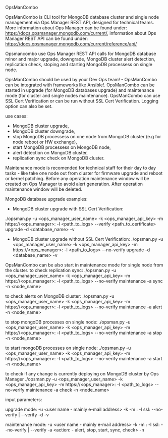 OpsManCombo


OpsManCombo is CLI tool for MongoDB database cluster and  single node management  via Ops Manager REST API,
designed for technical teams. More information about Ops Manager can be found under:
https://docs.opsmanager.mongodb.com/current/, information about Ops Manager REST API can be found under:
https://docs.opsmanager.mongodb.com/current/reference/api/

Opsmancombo use Ops Manager REST API calls for MongoDB database minor and major upgrade, downgrade, MongoDB cluster alert detection, replication check, stoping and starting MongoDB processess on single node. 

OpsManCombo should be used by your Dev Ops team! - OpsManCombo can be integrated with frameworks like Ansible!.
OpsManCombo can be started in upgrade (for MongoDB databases upgrade) and maintenance mode (for cluster and single nodes maintenance).
OpsManCombo can use SSL Cert Verification or can be run without SSL Cert Verification. Logging option can also be set.

use cases:
- MongoDB cluster upgrade,
- MongoDB cluster downgrade,
- stop MongoDB processess on one node from MongoDB cluster (e.g for node reboot or HW exchange),
- start MongoDB processess on MongoDB node,
- alert detection on MongoDB cluster,
- replication sync check on MongoDB cluster.

Maintenance mode is recomended for technical staff for their day to day tasks - like take one node out from cluster for
firmware  upgrade and reboot or kernel patching. Before any operation maintenance window will be created on Ops Manager to avoid alert generation. After operation maintenance window will be deleted.



MongoDB database upgrade examples:
 - MongoDB cluster upgrade with SSL Cert Verification:

./opsman.py -u <ops_manager_user_name> -k <ops_manager_api_key> -m https://<ops_manager>:<port> 
 -l <path_to_logs> --verify <path_to_certificate> upgrade 
 -d <database_name> -v <desired MongoDB version> 


 - MongoDB cluster upgrade without SSL Cert Verification:
./opsman.py -u <ops_manager_user_name> -k <ops_manager_api_key> -m https://<ops_manager>:<port> -l <path_to_logs> 
 --no-verify upgrade 
 -d <database_name> -v <desired MongoDB version> 



OpsManCombo can be also start in maintenance mode for single node from the cluster.
to check replication sync:
./opsman.py -u <ops_manager_user_name> -k <ops_manager_api_key> -m https://<ops_manager>:<port> -l <path_to_logs> 
 --no-verify maintenance -a sync -n <node_name> 

to check alerts on MongoDB cluster:
./opsman.py -u <ops_manager_user_name> -k <ops_manager_api_key> -m https://<ops_manager>:<port> -l <path_to_logs> 
 --no-verify maintenance -a alert -n <node_name>

to stop mongoDB processes on single node:
./opsman.py -u <ops_manager_user_name> -k <ops_manager_api_key> -m https://<ops_manager>:<port> -l <path_to_logs> 
 --no-verify maintenance -a stop -n <node_name> 

to start mongoDB processes on single node:
./opsman.py -u <ops_manager_user_name> -k <ops_manager_api_key> -m https://<ops_manager>:<port> -l <path_to_logs> 
 --no-verify maintenance -a start -n <node_name>

to check if any change is currently  deploying on MongoDB cluster by Ops Manager
./opsman.py -u <ops_manager_user_name> -k <ops_manager_api_key> -m https://<ops_manager>:<port> -l <path_to_logs> 
 --no-verify maintenance -a check -n <node_name>


input parameters:

upgrade mode:
-u <user name - mainly e-mail address>
-k <api key from Ops Manager>
-m <ops manager address>:<port>
-l <path to log file>
ssl: --no-verify  | --verify <path to ssl certificate> 
-d <MongoDB database name>
-v <desired MongoDB_version>

maintenance mode:
-u <user name - mainly e-mail address>
-k <api key from Ops Manager>
-m <ops manager address>:<port>
-l <path to log file>
ssl: --no-verify  | --verify <path to ssl certificate>
-a <action: - alert, stop, start, sync, check>
-n <single node address>
